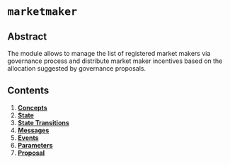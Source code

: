 <!-- order: 0 title: MarketMaker Overview parent: title: "marketmaker" -->

 # `marketmaker`

## Abstract

The module allows to manage the list of registered market makers via governance process and distribute market maker incentives based on the allocation suggested by governance proposals.

## Contents

1. **[Concepts](01_concepts.md)**
2. **[State](02_state.md)**
3. **[State Transitions](03_state_transitions.md)**
4. **[Messages](04_messages.md)**
6. **[Events](05_events.md)**
7. **[Parameters](06_params.md)**
8. **[Proposal](07_proposal.md)**

